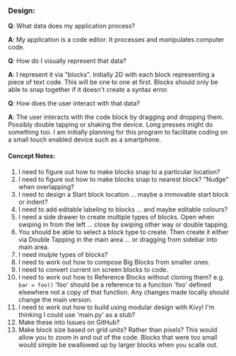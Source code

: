 ### Design:

**Q**: What data does my application process?

**A**: My application is a code editor. It processes and manipulates computer code.

**Q**: How do I visually represent that data?

**A**: I represent it via "blocks". Initially 2D with each block representing a piece of text code. This will be one to one at first. Blocks should only be able to snap together if it doesn't create a syntax error.

**Q**: How does the user interact with that data?

**A**: The user interacts with the code block by dragging and dropping them. Possibly double tapping or shaking the device. Long presses might do something too. I am initially planning for this program to facilitate coding on a small touch enabled device such as a smartphone.

#### Concept Notes:
1. I need to figure out how to make blocks snap to a particular location?
2. I need to figure out how to make blocks snap to nearest block? "Nudge" when overlapping?
3. I need to design a Start block location ... maybe a immovable start block or indent?
4. I need to add editable labeling to blocks ... and maybe editable colours?
5. I need a side drawer to create multiple types of blocks. Open when swiping in from the left ... close by swiping other way or double tapping.
6. You should be able to select a block type to create. Then create it either via Double Tapping in the main area ... or dragging from sidebar into main area.
7. I need mulple types of blocks?
8. I need to work out how to compose Big Blocks from smaller ones.
9. I need to convert current on screen blocks to code.
10. I need to work out how to Reference Blocks without cloning them? e.g. `bar = foo()` 'foo' should be a reference to a function 'foo' defined elsewhere not a copy of that function. Any changes made locally should change the main version.
11. I need to work out how to build using modular design with Kivy! I'm thinking I could use 'main.py' as a stub?
12. Make these into Issues on GitHub?
13. Make block size based on grid units? Rather than pixels? This would allow you to zoom in and out of the code. Blocks that were too small would simple be swallowed up by larger blocks when you scalle out.

